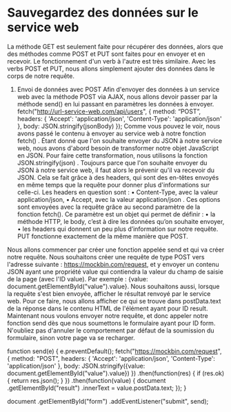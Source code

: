 # Sauvegardez des données sur le service web

La méthode GET est seulement faite pour récupérer des données, alors que des méthodes comme POST et PUT sont faites pour en envoyer et en recevoir. Le fonctionnement d'un verb à l'autre est très similaire. Avec les verbs POST et PUT, nous allons simplement ajouter des données dans le corps de notre requête.

1. Envoi de données avec POST
   Afin d'envoyer des données à un service web avec la méthode POST via AJAX, nous allons devoir passer par la méthode send() en lui passant en paramètres les données à envoyer.
   fetch("http://url-service-web.com/api/users", {
   method: “POST”,
   headers: {
   'Accept': 'application/json',
   'Content-Type': 'application/json'
   },
   body: JSON.stringify(jsonBody)
   });
   Comme vous pouvez le voir, nous avons passé le contenu à envoyer au service web à notre fonction fetch() . Étant donné que l'on souhaite envoyer du JSON à notre service web, nous avons d'abord besoin de transformer notre objet JavaScript en JSON.
   Pour faire cette transformation, nous utilisons la fonction JSON.stringify(json) . Toujours parce que l'on souhaite envoyer du JSON à notre service web, il faut alors le prévenir qu'il va recevoir du JSON. Cela se fait grâce à des headers, qui sont des en-têtes envoyés en même temps que la requête pour donner plus d'informations sur celle-ci. Les headers en question sont :
   • Content-Type, avec la valeur application/json,
   • Accept, avec la valeur application/json .
   Ces options sont envoyées avec la requête grâce au second paramètre de la fonction fetch().
   Ce paramètre est un objet qui permet de définir :
   • la méthode HTTP, le body, c’est à dire les données qu’on souhaite envoyer,
   • les headers qui donnent un peu plus d’information sur notre requête.
   PUT fonctionne exactement de la même manière que POST.

Nous allons commencer par créer une fonction appelée send et qui va créer notre requête.
Nous souhaitons créer une requête de type POST vers l'adresse suivante : https://mockbin.com/request, et y envoyer un contenu JSON ayant une propriété value qui contiendra la valeur du champ de saisie de la page (avec l'ID value). Par exemple : {value: document.getElementById("value").value}.
Nous souhaitons aussi, lorsque la requête s'est bien envoyée, afficher le résultat renvoyé par le service web. Pour ce faire, nous allons afficher ce qui se trouve dans postData.text de la réponse dans le contenu HTML de l'élément ayant pour ID result.
Maintenant nous voulons envoyer notre requête, et donc appeler notre fonction send dès que nous soumettons le formulaire ayant pour ID form.
N'oubliez pas d'annuler le comportement par défaut de la soumission du formulaire, sinon votre page va se recharger.

function send(e) {
e.preventDefault();
fetch("https://mockbin.com/request", {
method: "POST",
headers: {
'Accept': 'application/json',
'Content-Type': 'application/json'
},
body: JSON.stringify({value: document.getElementById("value").value})
})
.then(function(res) {
if (res.ok) {
return res.json();
}
})
.then(function(value) {
document
.getElementById("result")
.innerText = value.postData.text;
});
}

document
.getElementById("form")
.addEventListener("submit", send);
